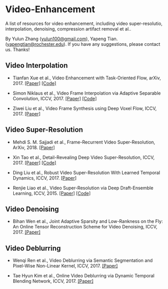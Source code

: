 # Video-Enhancement
A list of resources for video enhancement, including video super-resolutio, interpolation, denoising, compression artifact removal et al..

By Yulun Zhang (yulun100@gmail.com), Yapeng Tian. (yapengtian@rochester.edu). If you have any suggestions, please contact us. Thanks!

## Video Interpolation
* Tianfan Xue et al., Video Enhancement with Task-Oriented Flow, arXiv, 2017. [[Paper]](https://arxiv.org/abs/1711.09078) [[Code]](http://toflow.csail.mit.edu/)

* Simon Niklaus et al., Video Frame Interpolation via Adaptive Separable Convolution, ICCV, 2017. [[Paper]](http://openaccess.thecvf.com/content_ICCV_2017/papers/Niklaus_Video_Frame_Interpolation_ICCV_2017_paper.pdf) [[Code]](https://github.com/sniklaus/pytorch-sepconv)

* Ziwei Liu et al., Video Frame Synthesis using Deep Voxel Flow, ICCV, 2017. [[Paper]](http://openaccess.thecvf.com/content_ICCV_2017/papers/Liu_Video_Frame_Synthesis_ICCV_2017_paper.pdf)

## Video Super-Resolution
* Mehdi S. M. Sajjadi et al., Frame-Recurrent Video Super-Resolution, ArXiv, 2018. [[Paper]](https://arxiv.org/pdf/1801.04590.pdf)

* Xin Tao et al., Detail-Revealing Deep Video Super-Resolution, ICCV, 2017. [[Paper]](https://arxiv.org/abs/1704.02738) [[Code]](https://github.com/jiangsutx/SPMC_VideoSR)

* Ding Liu et al., Robust Video Super-Resolution With Learned Temporal Dynamics, ICCV, 2017. [[Paper]](https://arxiv.org/abs/1704.02738)

* Renjie Liao et al., Video Super-Resolution via Deep Draft-Ensemble Learning, ICCV, 2015. [[Paper]](http://www.cse.cuhk.edu.hk/leojia/projects/DeepSR/papers/DeepSR_final.pdf) [[Code]](http://www.cse.cuhk.edu.hk/leojia/projects/DeepSR/)

## Video Denoising
* Bihan Wen et al., Joint Adaptive Sparsity and Low-Rankness on the Fly: An Online Tensor Reconstruction Scheme for Video Denoising, ICCV, 2017. [[Paper]](http://openaccess.thecvf.com/content_ICCV_2017/papers/Wen_Joint_Adaptive_Sparsity_ICCV_2017_paper.pdf)

## Video Deblurring
* Wenqi Ren et al., Video Deblurring via Semantic Segmentation and Pixel-Wise Non-Linear Kernel, ICCV, 2017. [[Paper]](http://openaccess.thecvf.com/content_ICCV_2017/papers/Ren_Video_Deblurring_via_ICCV_2017_paper.pdf)

* Tae Hyun Kim et al., Online Video Deblurring via Dynamic Temporal Blending Network, ICCV, 2017. [[Paper]](http://openaccess.thecvf.com/content_ICCV_2017/papers/Kim_Online_Video_Deblurring_ICCV_2017_paper.pdf)
